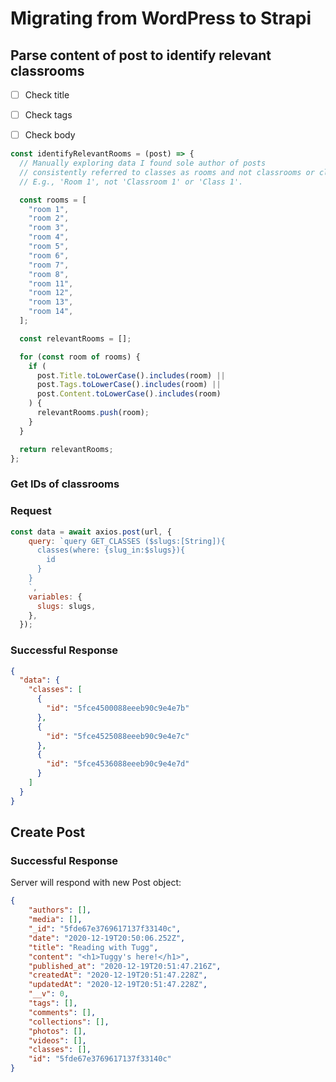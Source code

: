 # Migrating from WordPress to Strapi

## Parse content of post to identify relevant classrooms

- [ ] Check title

- [ ] Check tags

- [ ] Check body

```js
const identifyRelevantRooms = (post) => {
  // Manually exploring data I found sole author of posts
  // consistently referred to classes as rooms and not classrooms or classes.
  // E.g., 'Room 1', not 'Classroom 1' or 'Class 1'.

  const rooms = [
    "room 1",
    "room 2",
    "room 3",
    "room 4",
    "room 5",
    "room 6",
    "room 7",
    "room 8",
    "room 11",
    "room 12",
    "room 13",
    "room 14",
  ];

  const relevantRooms = [];

  for (const room of rooms) {
    if (
      post.Title.toLowerCase().includes(room) ||
      post.Tags.toLowerCase().includes(room) ||
      post.Content.toLowerCase().includes(room)
    ) {
      relevantRooms.push(room);
    }
  }

  return relevantRooms;
};
```

### Get IDs of classrooms

### Request

```js
const data = await axios.post(url, {
    query: `query GET_CLASSES ($slugs:[String]){
      classes(where: {slug_in:$slugs}){
        id
      }
    }
    `,
    variables: {
      slugs: slugs,
    },
  });
```

### Successful Response

```json
{
  "data": {
    "classes": [
      {
        "id": "5fce4500088eeeb90c9e4e7b"
      },
      {
        "id": "5fce4525088eeeb90c9e4e7c"
      },
      {
        "id": "5fce4536088eeeb90c9e4e7d"
      }
    ]
  }
}
```

## Create Post

### Successful Response

Server will respond with new Post object:

``` json
{
    "authors": [],
    "media": [],
    "_id": "5fde67e3769617137f33140c",
    "date": "2020-12-19T20:50:06.252Z",
    "title": "Reading with Tugg",
    "content": "<h1>Tuggy's here!</h1>",
    "published_at": "2020-12-19T20:51:47.216Z",
    "createdAt": "2020-12-19T20:51:47.228Z",
    "updatedAt": "2020-12-19T20:51:47.228Z",
    "__v": 0,
    "tags": [],
    "comments": [],
    "collections": [],
    "photos": [],
    "videos": [],
    "classes": [],
    "id": "5fde67e3769617137f33140c"
}
```
